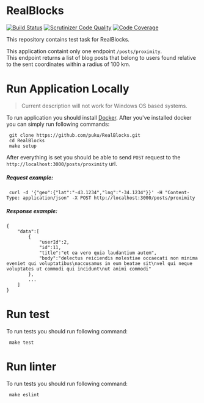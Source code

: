 RealBlocks
==========
[![Build Status](https://travis-ci.com/puku/RealBlocks.svg?branch=master)](https://travis-ci.com/puku/RealBlocks)
[![Scrutinizer Code Quality](https://scrutinizer-ci.com/g/puku/RealBlocks/badges/quality-score.png?b=master)](https://scrutinizer-ci.com/g/puku/RealBlocks/?branch=master)
[![Code Coverage](https://scrutinizer-ci.com/g/puku/RealBlocks/badges/coverage.png?b=master)](https://scrutinizer-ci.com/g/puku/RealBlocks/?branch=master)


This repository contains test task for RealBlocks.

This application containt only one endpoint `/posts/proximity`.  
This endpoint returns a list of blog posts that belong to users found relative to the sent coordinates within a radius of 100 km.

Run Application Locally
=======================

> Current description will not work for Windows OS based systems.

To run application you should install [Docker][1]. After you've installed docker
you can simply run following commands:

```/bin/bash
 git clone https://github.com/puku/RealBlocks.git
 cd RealBlocks
 make setup
```

After everything is set you should be able to send `POST` request to the `http://localhost:3000/posts/proximity` url.

##### Request example:
```
 curl -d '{"geo":{"lat":"-43.1234","lng":"-34.1234"}}' -H "Content-Type: application/json" -X POST http://localhost:3000/posts/proximity
```

##### Response example:
```
{  
    "data":[  
        {  
            "userId":2,
            "id":11,
            "title":"et ea vero quia laudantium autem",
            "body":"delectus reiciendis molestiae occaecati non minima eveniet qui voluptatibus\naccusamus in eum beatae sit\nvel qui neque voluptates ut commodi qui incidunt\nut animi commodi"
        },
        ...
    ]
}
```

Run test
========
To run tests you should run following command:

```/bin/bash
 make test
```

Run linter
==========
To run tests you should run following command:

```/bin/bash
 make eslint
```

[1]: https://www.docker.com/get-started#nav-developer
